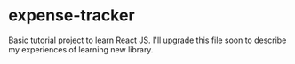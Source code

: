 # expense-tracker

Basic tutorial project to learn React JS. I'll upgrade this file soon to describe my experiences of learning new library.
